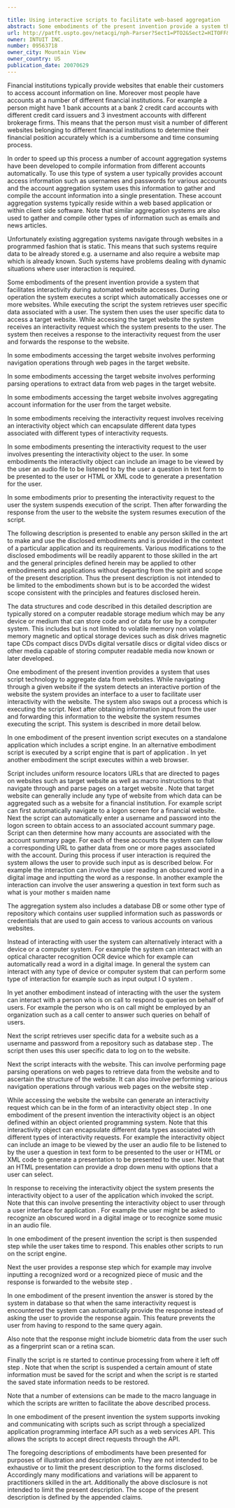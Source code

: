 ```yaml
---

title: Using interactive scripts to facilitate web-based aggregation
abstract: Some embodiments of the present invention provide a system that facilitates interactivity during automated web-site accesses. During operation, the system executes a script which automatically accesses one or more websites. While executing the script, the system retrieves user-specific data associated with a user. The system then uses the user-specific data to access a target website. While accessing the target website, the system receives an interactivity request which the system presents to the user. The system then receives a response to the interactivity request from the user, and forwards the response to the website.
url: http://patft.uspto.gov/netacgi/nph-Parser?Sect1=PTO2&Sect2=HITOFF&p=1&u=%2Fnetahtml%2FPTO%2Fsearch-adv.htm&r=1&f=G&l=50&d=PALL&S1=09563718&OS=09563718&RS=09563718
owner: INTUIT INC.
number: 09563718
owner_city: Mountain View
owner_country: US
publication_date: 20070629
---
```

Financial institutions typically provide websites that enable their customers to access account information on line. Moreover most people have accounts at a number of different financial institutions. For example a person might have 1 bank accounts at a bank 2 credit card accounts with different credit card issuers and 3 investment accounts with different brokerage firms. This means that the person must visit a number of different websites belonging to different financial institutions to determine their financial position accurately which is a cumbersome and time consuming process.

In order to speed up this process a number of account aggregation systems have been developed to compile information from different accounts automatically. To use this type of system a user typically provides account access information such as usernames and passwords for various accounts and the account aggregation system uses this information to gather and compile the account information into a single presentation. These account aggregation systems typically reside within a web based application or within client side software. Note that similar aggregation systems are also used to gather and compile other types of information such as emails and news articles.

Unfortunately existing aggregation systems navigate through websites in a programmed fashion that is static. This means that such systems require data to be already stored e.g. a username and also require a website map which is already known. Such systems have problems dealing with dynamic situations where user interaction is required.

Some embodiments of the present invention provide a system that facilitates interactivity during automated website accesses. During operation the system executes a script which automatically accesses one or more websites. While executing the script the system retrieves user specific data associated with a user. The system then uses the user specific data to access a target website. While accessing the target website the system receives an interactivity request which the system presents to the user. The system then receives a response to the interactivity request from the user and forwards the response to the website.

In some embodiments accessing the target website involves performing navigation operations through web pages in the target website.

In some embodiments accessing the target website involves performing parsing operations to extract data from web pages in the target website.

In some embodiments accessing the target website involves aggregating account information for the user from the target website.

In some embodiments receiving the interactivity request involves receiving an interactivity object which can encapsulate different data types associated with different types of interactivity requests.

In some embodiments presenting the interactivity request to the user involves presenting the interactivity object to the user. In some embodiments the interactivity object can include an image to be viewed by the user an audio file to be listened to by the user a question in text form to be presented to the user or HTML or XML code to generate a presentation for the user.

In some embodiments prior to presenting the interactivity request to the user the system suspends execution of the script. Then after forwarding the response from the user to the website the system resumes execution of the script.

The following description is presented to enable any person skilled in the art to make and use the disclosed embodiments and is provided in the context of a particular application and its requirements. Various modifications to the disclosed embodiments will be readily apparent to those skilled in the art and the general principles defined herein may be applied to other embodiments and applications without departing from the spirit and scope of the present description. Thus the present description is not intended to be limited to the embodiments shown but is to be accorded the widest scope consistent with the principles and features disclosed herein.

The data structures and code described in this detailed description are typically stored on a computer readable storage medium which may be any device or medium that can store code and or data for use by a computer system. This includes but is not limited to volatile memory non volatile memory magnetic and optical storage devices such as disk drives magnetic tape CDs compact discs DVDs digital versatile discs or digital video discs or other media capable of storing computer readable media now known or later developed.

One embodiment of the present invention provides a system that uses script technology to aggregate data from websites. While navigating through a given website if the system detects an interactive portion of the website the system provides an interface to a user to facilitate user interactivity with the website. The system also swaps out a process which is executing the script. Next after obtaining information input from the user and forwarding this information to the website the system resumes executing the script. This system is described in more detail below.

In one embodiment of the present invention script executes on a standalone application which includes a script engine. In an alternative embodiment script is executed by a script engine that is part of application . In yet another embodiment the script executes within a web browser.

Script includes uniform resource locators URLs that are directed to pages on websites such as target website as well as macro instructions to that navigate through and parse pages on a target website . Note that target website can generally include any type of website from which data can be aggregated such as a website for a financial institution. For example script can first automatically navigate to a logon screen for a financial website. Next the script can automatically enter a username and password into the logon screen to obtain access to an associated account summary page. Script can then determine how many accounts are associated with the account summary page. For each of these accounts the system can follow a corresponding URL to gather data from one or more pages associated with the account. During this process if user interaction is required the system allows the user to provide such input as is described below. For example the interaction can involve the user reading an obscured word in a digital image and inputting the word as a response. In another example the interaction can involve the user answering a question in text form such as what is your mother s maiden name 

The aggregation system also includes a database DB or some other type of repository which contains user supplied information such as passwords or credentials that are used to gain access to various accounts on various websites.

Instead of interacting with user the system can alternatively interact with a device or a computer system. For example the system can interact with an optical character recognition OCR device which for example can automatically read a word in a digital image. In general the system can interact with any type of device or computer system that can perform some type of interaction for example such as input output I O system .

In yet another embodiment instead of interacting with the user the system can interact with a person who is on call to respond to queries on behalf of users. For example the person who is on call might be employed by an organization such as a call center to answer such queries on behalf of users.

Next the script retrieves user specific data for a website such as a username and password from a repository such as database step . The script then uses this user specific data to log on to the website.

Next the script interacts with the website. This can involve performing page parsing operations on web pages to retrieve data from the website and to ascertain the structure of the website. It can also involve performing various navigation operations through various web pages on the website step .

While accessing the website the website can generate an interactivity request which can be in the form of an interactivity object step . In one embodiment of the present invention the interactivity object is an object defined within an object oriented programming system. Note that this interactivity object can encapsulate different data types associated with different types of interactivity requests. For example the interactivity object can include an image to be viewed by the user an audio file to be listened to by the user a question in text form to be presented to the user or HTML or XML code to generate a presentation to be presented to the user. Note that an HTML presentation can provide a drop down menu with options that a user can select.

In response to receiving the interactivity object the system presents the interactivity object to a user of the application which invoked the script. Note that this can involve presenting the interactivity object to user through a user interface for application . For example the user might be asked to recognize an obscured word in a digital image or to recognize some music in an audio file.

In one embodiment of the present invention the script is then suspended step while the user takes time to respond. This enables other scripts to run on the script engine.

Next the user provides a response step which for example may involve inputting a recognized word or a recognized piece of music and the response is forwarded to the website step .

In one embodiment of the present invention the answer is stored by the system in database so that when the same interactivity request is encountered the system can automatically provide the response instead of asking the user to provide the response again. This feature prevents the user from having to respond to the same query again.

Also note that the response might include biometric data from the user such as a fingerprint scan or a retina scan.

Finally the script is re started to continue processing from where it left off step . Note that when the script is suspended a certain amount of state information must be saved for the script and when the script is re started the saved state information needs to be restored.

Note that a number of extensions can be made to the macro language in which the scripts are written to facilitate the above described process.

In one embodiment of the present invention the system supports invoking and communicating with scripts such as script through a specialized application programming interface API such as a web services API. This allows the scripts to accept direct requests through the API.

The foregoing descriptions of embodiments have been presented for purposes of illustration and description only. They are not intended to be exhaustive or to limit the present description to the forms disclosed. Accordingly many modifications and variations will be apparent to practitioners skilled in the art. Additionally the above disclosure is not intended to limit the present description. The scope of the present description is defined by the appended claims.


